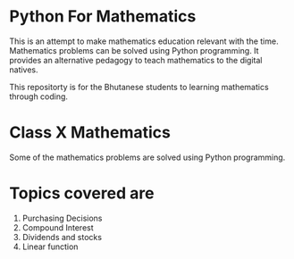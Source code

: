# Python For Mathematics
This is an attempt to make mathematics education relevant with the time. Mathematics problems can be solved using Python programming. It provides an alternative pedagogy to teach mathematics to the digital natives.

This repositorty is for the Bhutanese students to learning mathematics through coding.

# Class X Mathematics

Some of the mathematics problems are solved using Python programming.

# Topics covered are

  1. Purchasing Decisions
  2. Compound Interest
  3. Dividends and stocks
  4. Linear function
